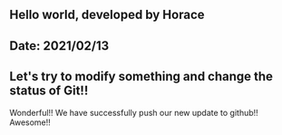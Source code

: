 ## Hello world, developed by Horace
## Date: 2021/02/13

## Let's try to modify something and change the status of Git!!

Wonderful!! We have successfully push our new update to github!! Awesome!!
